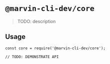 # `@marvin-cli-dev/core`

> TODO: description

## Usage

```
const core = require('@marvin-cli-dev/core');

// TODO: DEMONSTRATE API
```
